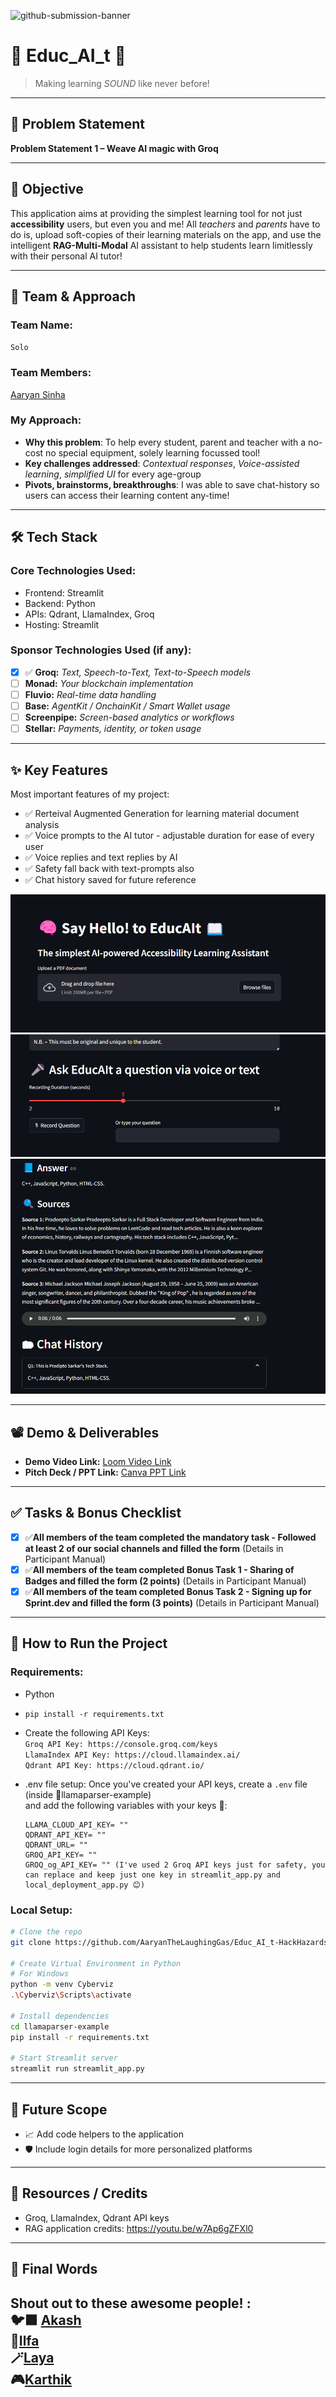 ![github-submission-banner](https://github.com/user-attachments/assets/a1493b84-e4e2-456e-a791-ce35ee2bcf2f)

# 🧠 Educ_AI_t 📖

> Making learning _SOUND_ like never before!

---

## 📌 Problem Statement
 
**Problem Statement 1 – Weave AI magic with Groq**

---

## 🎯 Objective

This application aims at providing the simplest learning tool for not just **accessibility** users, but even you and me!
All _teachers_ and _parents_ have to do is, upload soft-copies of their learning materials on the app, and use the intelligent **RAG-Multi-Modal** AI assistant 
to help students learn limitlessly with their personal AI tutor!

---

## 🧠 Team & Approach

### Team Name:  
`Solo`

### Team Members:  
[Aaryan Sinha](www.linkedin.com/in/aaryan-sinha)

### My Approach:  
- **Why this problem**: To help every student, parent and teacher with a no-cost no special equipment, solely learning focussed tool!   
- **Key challenges addressed**: _Contextual responses_, _Voice-assisted learning_, _simplified UI_ for every age-group     
- **Pivots, brainstorms, breakthroughs**: I was able to save chat-history so users can access their learning content any-time!

---

## 🛠️ Tech Stack

### Core Technologies Used:
- Frontend: Streamlit
- Backend: Python
- APIs: Qdrant, LlamaIndex, Groq
- Hosting: Streamlit

### Sponsor Technologies Used (if any):
- [X] ✅ **Groq:** _Text, Speech-to-Text, Text-to-Speech models_  
- [ ] **Monad:** _Your blockchain implementation_  
- [ ] **Fluvio:** _Real-time data handling_  
- [ ] **Base:** _AgentKit / OnchainKit / Smart Wallet usage_  
- [ ] **Screenpipe:** _Screen-based analytics or workflows_  
- [ ] **Stellar:** _Payments, identity, or token usage_

---

## ✨ Key Features

Most important features of my project:

- ✅ Rerteival Augmented Generation for learning material document analysis  
- ✅ Voice prompts to the AI tutor - adjustable duration for ease of every user  
- ✅ Voice replies and text replies by AI  
- ✅ Safety fall back with text-prompts also
- ✅ Chat history saved for future reference 

![Image 1](https://github.com/AaryanTheLaughingGas/Educ_AI_t-HackHazards/blob/main/Assets/Page%201.png) <br>
![Image 2](https://github.com/AaryanTheLaughingGas/Educ_AI_t-HackHazards/blob/main/Assets/STT%20and%20Text%20prompt.png) <br>
![Image 3](https://github.com/AaryanTheLaughingGas/Educ_AI_t-HackHazards/blob/main/Assets/TTS%20Response%20and%20Chat%20history.png)

---

## 📽️ Demo & Deliverables

- **Demo Video Link:** [Loom Video Link](https://www.loom.com/share/52748a661b4945edb9d3d97c2a5c7b2d?sid=f6706453-bf75-4e7d-8710-f70fd97c293e)  
- **Pitch Deck / PPT Link:** [Canva PPT Link](https://www.canva.com/design/DAGk63s4Nnc/UiRaxXSqn71eXdN4jRJG-Q/edit?utm_content=DAGk63s4Nnc&utm_campaign=designshare&utm_medium=link2&utm_source=sharebutton)   

---

## ✅ Tasks & Bonus Checklist

- [X] ✅**All members of the team completed the mandatory task - Followed at least 2 of our social channels and filled the form** (Details in Participant Manual)  
- [X] ✅**All members of the team completed Bonus Task 1 - Sharing of Badges and filled the form (2 points)**  (Details in Participant Manual)
- [X] ✅**All members of the team completed Bonus Task 2 - Signing up for Sprint.dev and filled the form (3 points)**  (Details in Participant Manual)

---

## 🧪 How to Run the Project

### Requirements:
- Python
- ```pip install -r requirements.txt```
- Create the following API Keys: <br>
  ```Groq API Key: https://console.groq.com/keys```<br>
  ```LlamaIndex API Key: https://cloud.llamaindex.ai/```<br>
  ```Qdrant API Key: https://cloud.qdrant.io/```

- .env file setup:
  Once you've created your API keys, create a ```.env``` file (inside 📁llamaparser-example) <br> and add the following variables with your keys 🔑:
  ```
  LLAMA_CLOUD_API_KEY= ""
  QDRANT_API_KEY= ""
  QDRANT_URL= ""
  GROQ_API_KEY= ""
  GROQ_og_API_KEY= "" (I've used 2 Groq API keys just for safety, you can replace and keep just one key in streamlit_app.py and local_deployment_app.py 😊)
  ```

### Local Setup:
```bash
# Clone the repo
git clone https://github.com/AaryanTheLaughingGas/Educ_AI_t-HackHazards.git

# Create Virtual Environment in Python
# For Windows
python -m venv Cyberviz
.\Cyberviz\Scripts\activate

# Install dependencies
cd llamaparser-example
pip install -r requirements.txt

# Start Streamlit server
streamlit run streamlit_app.py
```
---

## 🧬 Future Scope

- 📈 Add code helpers to the application
- 🛡️ Include login details for more personalized platforms 
---

## 📎 Resources / Credits

- Groq, LlamaIndex, Qdrant API keys 
- RAG application credits: https://youtu.be/w7Ap6gZFXl0 

---

## 🏁 Final Words

Shout out to these awesome people! : <br>
🐦‍⬛ [Akash](https://github.com/Akashrajasekar) <br>
🧚[Ilfa](https://github.com/ilfa2003) <br>
🪄[Laya](https://github.com/Laya-Shree) <br>
🎮[Karthik](https://github.com/Karthik-Vishal03) <br>
---
